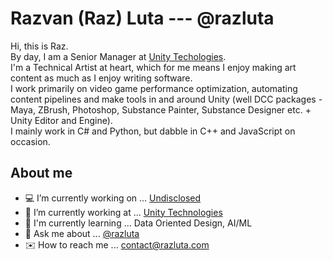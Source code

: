 # Razvan (Raz) Luta --- @razluta
Hi, this is Raz.\
By day, I am a Senior Manager at [Unity Techologies](https://unity.com/).\
I'm a Technical Artist at heart, which for me means I enjoy making art content as much as I enjoy writing software.\
I work primarily on video game performance optimization, automating content pipelines and make tools in and around Unity (well DCC packages - Maya, ZBrush, Photoshop, Substance Painter, Substance Designer etc. + Unity Editor and Engine).\
I mainly work in C# and Python, but dabble in C++ and JavaScript on occasion.

## About me
- 💻 I’m currently working on ... [Undisclosed]()
- 📂 I’m currently working at ... [Unity Technologies](https://unity.com/)
- 🔑 I'm currently learning ... Data Oriented Design, AI/ML
- 💬 Ask me about ... [@razluta](https://twitter.com/razluta)
- ✉️ How to reach me ... contact@razluta.com
